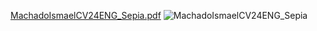[MachadoIsmaelCV24ENG_Sepia.pdf](https://github.com/samdeveloper23/samdeveloper23/files/15166404/MachadoIsmaelCV24ENG_Sepia.pdf)
![MachadoIsmaelCV24ENG_Sepia](https://github.com/samdeveloper23/samdeveloper23/assets/132347661/bfdf0194-0bbd-4e3d-a2da-0d57a85783be)
